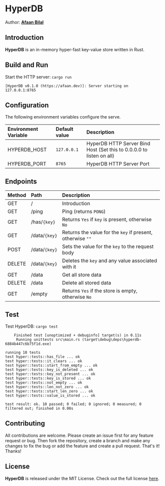HyperDB
=======

Author: **[Afaan Bilal](https://afaan.dev)**

## Introduction
**HyperDB** is an in-memory hyper-fast key-value store written in Rust.

## Build and Run
Start the HTTP server: `cargo run`
````
[HyperDB v0.1.0 (https://afaan.dev)]: Server starting on 127.0.0.1:8765
````

## Configuration
The following environment variables configure the serve.

| Environment Variable | Default value | Description
| :------------------- | :------------ | :-----------
| HYPERDB_HOST         | `127.0.0.1`   | HyperDB HTTP Server Bind Host (Set this to 0.0.0.0 to listen on all)
| HYPERDB_PORT         | `8765`        | HyperDB HTTP Server Port

## Endpoints

| Method | Path             | Description
| :----- | :--------------- | :-----------
| GET    | /                | Introduction
| GET    | /ping            | Ping (returns `PONG`)
| GET    | /has/`{key}`     | Returns `Yes` if `key` is present, otherwise `No`
| GET    | /data/`{key}`    | Returns the value for the `key` if present, otherwise `""`
| POST   | /data/`{key}`    | Sets the value for the `key` to the request body
| DELETE | /data/`{key}`    | Deletes the `key` and any value associated with it
| GET    | /data            | Get all store data
| DELETE | /data            | Delete all stored data
| GET    | /empty           | Returns `Yes` if the store is empty, otherwise `No`

## Test
Test HyperDB: `cargo test`
````
    Finished test [unoptimized + debuginfo] target(s) in 0.11s
     Running unittests src\main.rs (target\debug\deps\hyperdb-6884b447c6b75f1d.exe)

running 10 tests
test hyper::tests::has_file ... ok
test hyper::tests::it_clears ... ok
test hyper::tests::start_from_empty ... ok
test hyper::tests::key_is_deleted ... ok
test hyper::tests::key_not_present ... ok
test hyper::tests::key_is_stored ... ok
test hyper::tests::not_empty ... ok
test hyper::tests::len_not_zero ... ok
test hyper::tests::start_len_zero ... ok
test hyper::tests::value_is_stored ... ok

test result: ok. 10 passed; 0 failed; 0 ignored; 0 measured; 0 filtered out; finished in 0.00s
````

## Contributing
All contributions are welcome. Please create an issue first for any feature request
or bug. Then fork the repository, create a branch and make any changes to fix the bug
or add the feature and create a pull request. That's it!
Thanks!

## License
**HyperDB** is released under the MIT License.
Check out the full license [here](LICENSE).
